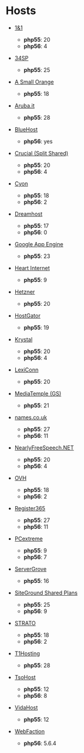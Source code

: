 # Hosts

- [1&1](http://www.1and1.com/web-hosting#info-list)
  * **php55**: 20
  * **php56**: 4

- [34SP](https://www.34sp.com/professional-hosting-specifications)
  * **php55**: 25

- [A Small Orange](https://asmallorange.com/hosting/shared/#tab-two)
  * **php55**: 18

- [Aruba.it](http://hosting.aruba.it/)
  * **php55**: 28
- [BlueHost](https://bluehost.com)
  * **php56**: yes
- [Crucial (Split Shared)](http://www.crucialwebhost.com/hosting/split-shared/)
  * **php55**: 20
  * **php56**: 4

- [Cyon](https://www.cyon.ch)
  * **php55**: 18
  * **php56**: 2

- [Dreamhost](http://www.dreamhost.com/hosting/shared/)
  * **php55**: 17
  * **php56**: 0

- [Google App Engine](https://cloud.google.com/appengine/)
  * **php55**: 23

- [Heart Internet](https://www.heartinternet.uk/web-hosting)
  * **php55**: 9

- [Hetzner](http://www.hetzner.de)
  * **php55**: 20

- [HostGator](http://www.hostgator.com/shared)
  * **php55**: 19

- [Krystal](https://krystal.co.uk/)
  * **php55**: 20
  * **php56**: 4

- [LexiConn](http://www.lexiconn.com/)
  * **php55**: 20

- [MediaTemple (GS)](http://mediatemple.net/webhosting/shared/)
  * **php55**: 21

- [names.co.uk](https://www.names.co.uk/web-hosting/)
  * **php55**: 27
  * **php56**: 11

- [NearlyFreeSpeech.NET](https://www.nearlyfreespeech.net/)
  * **php55**: 20
  * **php56**: 4

- [OVH](https://www.ovh.ie/web-hosting/)
  * **php55**: 18
  * **php56**: 2

- [Register365](https://www.register365.com/web-hosting/)
  * **php55**: 27
  * **php56**: 11

- [PCextreme](https://www.pcextreme.nl/en/webhosting/classic)
  * **php55**: 9
  * **php56**: 7

- [ServerGrove](http://servergrove.com/sharedhosting)
  * **php55**: 16
  
- [SiteGround Shared Plans](http://www.siteground.com/web-hosting.htm)
  * **php55**: 25
  * **php56**: 9

- [STRATO](http://www.strato.de)
  * **php55**: 18
  * **php56**: 2
  
- [T1Hosting](https://t1hosting.com)
  * **php55**: 28

- [TsoHost](https://www.tsohost.com)
  * **php55**: 12
  * **php56**: 8

- [VidaHost](https://www.vidahost.com/cloud-web-hosting)
  * **php55**: 12

- [WebFaction](https://www.webfaction.com)
  * **php56**: 5.6.4
